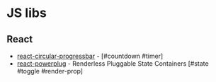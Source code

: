 # JS libs

## React

* [react-circular-progressbar](https://github.com/iqnivek/react-circular-progressbar) - [#countdown #timer]
* [react-powerplug](https://github.com/renatorib/react-powerplug) - Renderless Pluggable State Containers [#state #toggle #render-prop]
